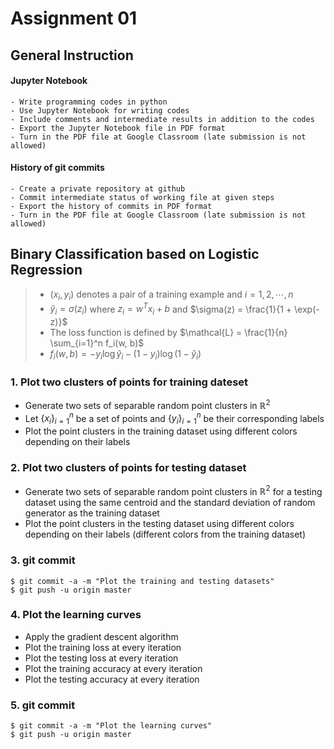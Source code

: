 # Assignment 01

## General Instruction

#### Jupyter Notebook

```console
- Write programming codes in python
- Use Jupyter Notebook for writing codes
- Include comments and intermediate results in addition to the codes
- Export the Jupyter Notebook file in PDF format
- Turn in the PDF file at Google Classroom (late submission is not allowed)
```

#### History of git commits

```console
- Create a private repository at github 
- Commit intermediate status of working file at given steps
- Export the history of commits in PDF format
- Turn in the PDF file at Google Classroom (late submission is not allowed)
```

## Binary Classification based on Logistic Regression

> - $`(x_i, y_i)`$ denotes a pair of a training example and $`i = 1, 2, \cdots, n`$
> - $`\hat{y}_i = \sigma(z_i)`$ where $`z_i = w^T x_i + b`$ and $`\sigma(z) = \frac{1}{1 + \exp(-z)}`$
> - The loss function is defined by $`\mathcal{L} = \frac{1}{n} \sum_{i=1}^n f_i(w, b)`$
> - $`f_i(w, b) = - y_i \log \hat{y}_i - (1 - y_i) \log (1 - \hat{y}_i) `$

### 1. Plot two clusters of points for training dateset

- Generate two sets of separable random point clusters in $`\mathbb{R}^2`$
- Let $`\{ x_i \}_{i=1}^n`$ be a set of points and $`\{ y_i \}_{i=1}^n`$ be their corresponding labels
- Plot the point clusters in the training dataset using different colors depending on their labels

### 2. Plot two clusters of points for testing dataset

- Generate two sets of separable random point clusters in $`\mathbb{R}^2`$ for a testing dataset using the same centroid and the standard deviation of random generator as the training dataset
- Plot the point clusters in the testing dataset using different colors depending on their labels (different colors from the training dataset)

### 3. git commit

```console
$ git commit -a -m "Plot the training and testing datasets"
$ git push -u origin master
```

### 4. Plot the learning curves

- Apply the gradient descent algorithm
- Plot the training loss at every iteration
- Plot the testing loss at every iteration
- Plot the training accuracy at every iteration
- Plot the testing accuracy at every iteration

### 5. git commit

```console
$ git commit -a -m "Plot the learning curves"
$ git push -u origin master
```










